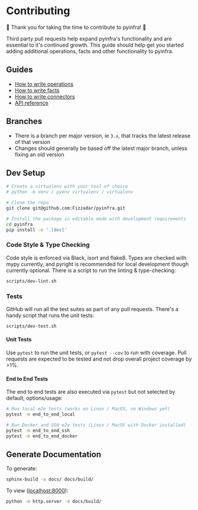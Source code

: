 # Contributing

🎉 Thank you for taking the time to contribute to pyinfra! 🎉

Third party pull requests help expand pyinfra's functionality and are essential to it's continued growth. This guide should help get you started adding additional operations, facts and other functionality to pyinfra.

## Guides

+ [How to write operations](api/operations)
+ [How to write facts](api/facts)
+ [How to write connectors](api/connectors)
+ [API reference](api/reference)

## Branches

+ There is a branch per major version, ie `3.x`, that tracks the latest release of that version
+ Changes should generally be based off the latest major branch, unless fixing an old version

## Dev Setup

```sh
# Create a virtualenv with your tool of choice
# python -m venv / pyenv virtualenv / virtualenv

# Clone the repo
git clone git@github.com:Fizzadar/pyinfra.git

# Install the package in editable mode with development requirements
cd pyinfra
pip install -e '.[dev]'
```

### Code Style & Type Checking

Code style is enforced via Black, isort and flake8. Types are checked with mypy currently, and pyright is recommended for local development though currently optional. There is a script to run the linting & type-checking:

```sh
scripts/dev-lint.sh
```

### Tests

GitHub will run all the test suites as part of any pull requests. There's a handy script that runs the unit tests:

```sh
scripts/dev-test.sh
```

#### Unit Tests

Use `pytest` to run the unit tests, or `pytest --cov` to run with coverage. Pull requests are expected to be tested and not drop overall project coverage by >1%.

#### End to End Tests

The end to end tests are also executed via `pytest` but not selected by default, options/usage:

```sh
# Run local e2e tests (works on Linux / MacOS, no Windows yet)
pytest -m end_to_end_local

# Run Docker and SSH e2e tests (Linux / MacOS with Docker installed)
pytest -m end_to_end_ssh
pytest -m end_to_end_docker
```

## Generate Documentation

To generate:

```sh
sphinx-build -a docs/ docs/build/
```

To view ([localhost:8000](http://localhost:8000)):

```sh
python -m http.server -d docs/build/
```

